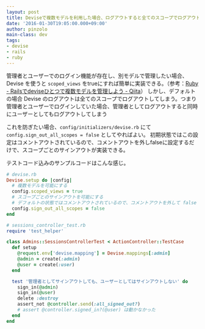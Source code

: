 ```yaml
---
layout: post
title: Deviseで複数モデルを利用した場合、ログアウトすると全てのスコープでログアウトされてしまう
date: '2016-01-30T19:05:00.000+09:00'
author: pinzolo
main-class: dev
tags:
- devise
- rails
- ruby
---
```


管理者とユーザーでのログイン機能が存在し、別モデルで管理したい場合、Devise を使うと `scoped_views` をtrueにすれば簡単に実装できる。（参考：[Ruby - Railsでdeviseひとつで複数モデルを管理しよう - Qiita](http://qiita.com/Yama-to/items/54ab4ce08e126ef7dade)）
しかし、デフォルトの場合 Devise のログアウトは全てのスコープでログアウトしてしまう。つまり管理者とユーザーでログインしていた場合、管理者としてログアウトすると同時にユーザーとしてもログアウトしてしまう

これを防ぎたい場合、`config/initializers/devise.rb` にて `config.sign_out_all_scopes = false` としてやればよい。 初期状態ではこの設定はコメントアウトされているので、コメントアウトを外しfalseに設定するだけで、スコープごとのサインアウトが実装できる。

テストコード込みのサンプルコードはこんな感じ。 

```ruby
# devise.rb
Devise.setup do |config|
  # 複数モデルを可能にする
  config.scoped_views = true
  # スコープごとのサインアウトを可能にする
  # デフォルトの状態ではコメントアウトされているので、コメントアウトを外して false を設定する
  config.sign_out_all_scopes = false
end
```

```ruby
# sessions_controller_test.rb
require 'test_helper'

class Admins::SessionsControllerTest < ActionController::TestCase
  def setup
    @request.env['devise.mapping'] = Devise.mappings[:admin]
    @admin = create(:admin)
    @user = create(:user)
  end

  test '管理者としてサインアウトしても、ユーザーとしてはサインアウトしない' do
    sign_in(@admin)
    sign_in(@user)
    delete :destroy
    assert_not @controller.send(:all_signed_out?)
    # assert @controller.signed_in?(@user) は動かなかった
  end
end
```

